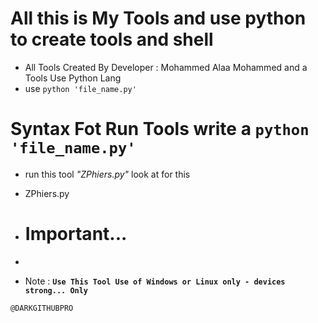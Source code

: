 # All this is My Tools and use python to create tools and shell

- All Tools Created By Developer : Mohammed Alaa Mohammed and a Tools Use Python Lang
- use ```python 'file_name.py'```



# Syntax Fot Run Tools write a ```python 'file_name.py'```

* run this tool *"ZPhiers.py"* look at for this
- ZPhiers.py

- # Important...
- 
-  Note : **```Use This Tool Use of Windows or Linux only - devices strong... Only```**
 


```@DARKGITHUBPRO```
